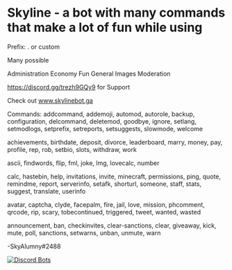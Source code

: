 # Skyline - a bot with many commands that make a lot of fun while using

Prefix: . or custom

Many possible

Administration Economy Fun General Images Moderation

https://discord.gg/trezh9GQy9 for Support

Check out www.skylinebot.ga

Commands: addcommand, addemoji, automod, autorole, backup, configuration, delcommand, deletemod, goodbye, ignore, setlang, setmodlogs, setprefix, setreports, setsuggests, slowmode, welcome

achievements, birthdate, deposit, divorce, leaderboard, marry, money, pay, profile, rep, rob, setbio, slots, withdraw, work

ascii, findwords, flip, fml, joke, lmg, lovecalc, number

calc, hastebin, help, invitations, invite, minecraft, permissions, ping, quote, remindme, report, serverinfo, setafk, shorturl, someone, staff, stats, suggest, translate, userinfo

avatar, captcha, clyde, facepalm, fire, jail, love, mission, phcomment, qrcode, rip, scary, tobecontinued, triggered, tweet, wanted, wasted

announcement, ban, checkinvites, clear-sanctions, clear, giveaway, kick, mute, poll, sanctions, setwarns, unban, unmute, warn

-SkyAlumny#2488


[![Discord Bots](https://top.gg/api/widget/status/800344695069999144.svg)](https://top.gg/bot/800344695069999144)
